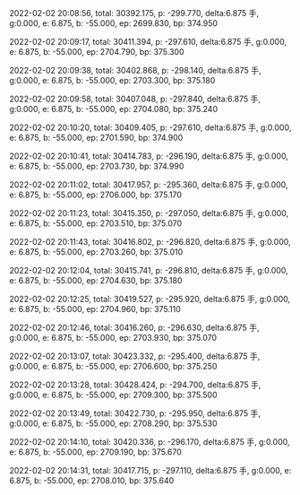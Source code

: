 2022-02-02 20:08:56, total: 30392.175, p: -299.770, delta:6.875 手, g:0.000, e: 6.875, b: -55.000, ep: 2699.830, bp: 374.950

2022-02-02 20:09:17, total: 30411.394, p: -297.610, delta:6.875 手, g:0.000, e: 6.875, b: -55.000, ep: 2704.790, bp: 375.300

2022-02-02 20:09:38, total: 30402.868, p: -298.140, delta:6.875 手, g:0.000, e: 6.875, b: -55.000, ep: 2703.300, bp: 375.180

2022-02-02 20:09:58, total: 30407.048, p: -297.840, delta:6.875 手, g:0.000, e: 6.875, b: -55.000, ep: 2704.080, bp: 375.240

2022-02-02 20:10:20, total: 30409.405, p: -297.610, delta:6.875 手, g:0.000, e: 6.875, b: -55.000, ep: 2701.590, bp: 374.900

2022-02-02 20:10:41, total: 30414.783, p: -296.190, delta:6.875 手, g:0.000, e: 6.875, b: -55.000, ep: 2703.730, bp: 374.990

2022-02-02 20:11:02, total: 30417.957, p: -295.360, delta:6.875 手, g:0.000, e: 6.875, b: -55.000, ep: 2706.000, bp: 375.170

2022-02-02 20:11:23, total: 30415.350, p: -297.050, delta:6.875 手, g:0.000, e: 6.875, b: -55.000, ep: 2703.510, bp: 375.070

2022-02-02 20:11:43, total: 30416.802, p: -296.820, delta:6.875 手, g:0.000, e: 6.875, b: -55.000, ep: 2703.260, bp: 375.010

2022-02-02 20:12:04, total: 30415.741, p: -296.810, delta:6.875 手, g:0.000, e: 6.875, b: -55.000, ep: 2704.630, bp: 375.180

2022-02-02 20:12:25, total: 30419.527, p: -295.920, delta:6.875 手, g:0.000, e: 6.875, b: -55.000, ep: 2704.960, bp: 375.110

2022-02-02 20:12:46, total: 30416.260, p: -296.630, delta:6.875 手, g:0.000, e: 6.875, b: -55.000, ep: 2703.930, bp: 375.070

2022-02-02 20:13:07, total: 30423.332, p: -295.400, delta:6.875 手, g:0.000, e: 6.875, b: -55.000, ep: 2706.600, bp: 375.250

2022-02-02 20:13:28, total: 30428.424, p: -294.700, delta:6.875 手, g:0.000, e: 6.875, b: -55.000, ep: 2709.300, bp: 375.500

2022-02-02 20:13:49, total: 30422.730, p: -295.950, delta:6.875 手, g:0.000, e: 6.875, b: -55.000, ep: 2708.290, bp: 375.530

2022-02-02 20:14:10, total: 30420.336, p: -296.170, delta:6.875 手, g:0.000, e: 6.875, b: -55.000, ep: 2709.190, bp: 375.670

2022-02-02 20:14:31, total: 30417.715, p: -297.110, delta:6.875 手, g:0.000, e: 6.875, b: -55.000, ep: 2708.010, bp: 375.640